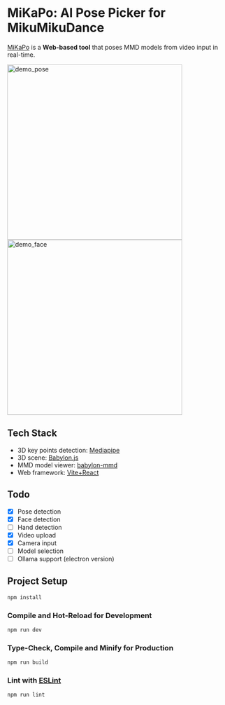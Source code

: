 # MiKaPo: AI Pose Picker for MikuMikuDance

[MiKaPo](https://mikapo.amyang.dev) is a **Web-based tool** that poses MMD models from video input in real-time.

<img width="400px" alt="demo_pose" src="./demo1.gif" />
<img width="400px" alt="demo_face" src="./demo2.gif" />

## Tech Stack

- 3D key points detection: [Mediapipe](https://ai.google.dev/edge/mediapipe/solutions/vision/pose_landmarker/web_js)
- 3D scene: [Babylon.js](https://www.babylonjs.com/)
- MMD model viewer: [babylon-mmd](https://github.com/noname0310/babylon-mmd)
- Web framework: [Vite+React](https://vitejs.dev/)

## Todo

- [x] Pose detection
- [x] Face detection
- [ ] Hand detection
- [x] Video upload
- [x] Camera input
- [ ] Model selection
- [ ] Ollama support (electron version)

## Project Setup

```sh
npm install
```

### Compile and Hot-Reload for Development

```sh
npm run dev
```

### Type-Check, Compile and Minify for Production

```sh
npm run build
```

### Lint with [ESLint](https://eslint.org/)

```sh
npm run lint
```
